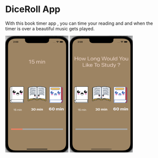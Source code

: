 # DiceRoll App
With this book timer app , you can time your reading and and when the timer is over 
a beautiful music gets played. 

<img src="appimage.png" width="200" height = "370" />
<img src="appimage2.png" width="200" height = "370" />
